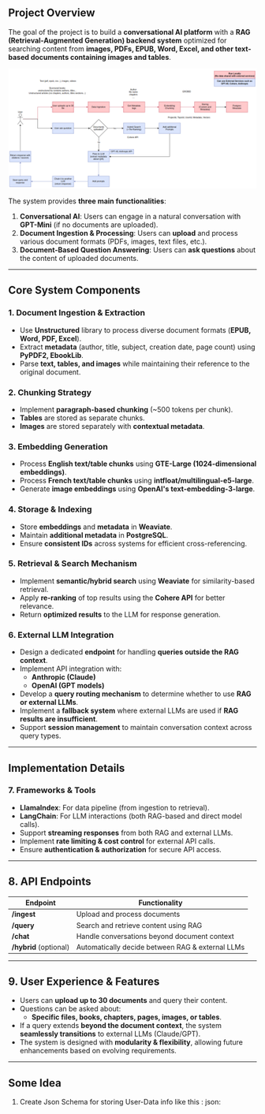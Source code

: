 ## **Project Overview**  
The goal of the project is to build a **conversational AI platform** with a **RAG (Retrieval-Augmented Generation) backend system** optimized for searching content from **images, PDFs, EPUB, Word, Excel, and other text-based documents containing images and tables**.  

![RAG-Digram](./image.png)

The system provides **three main functionalities**:  
1. **Conversational AI**: Users can engage in a natural conversation with **GPT-Mini** (if no documents are uploaded).  
2. **Document Ingestion & Processing**: Users can **upload** and process various document formats (PDFs, images, text files, etc.).  
3. **Document-Based Question Answering**: Users can **ask questions** about the content of uploaded documents.  

---

## **Core System Components**  

### **1. Document Ingestion & Extraction**  
- Use **Unstructured** library to process diverse document formats (**EPUB, Word, PDF, Excel**).  
- Extract **metadata** (author, title, subject, creation date, page count) using **PyPDF2, EbookLib**.  
- Parse **text, tables, and images** while maintaining their reference to the original document.  

### **2. Chunking Strategy**  
- Implement **paragraph-based chunking** (~500 tokens per chunk).  
- **Tables** are stored as separate chunks.  
- **Images** are stored separately with **contextual metadata**.  

### **3. Embedding Generation**  
- Process **English text/table chunks** using **GTE-Large (1024-dimensional embeddings)**.  
- Process **French text/table chunks** using **intfloat/multilingual-e5-large**.  
- Generate **image embeddings** using **OpenAI's text-embedding-3-large**.  

### **4. Storage & Indexing**  
- Store **embeddings** and **metadata** in **Weaviate**.
- Maintain **additional metadata** in **PostgreSQL**.  
- Ensure **consistent IDs** across systems for efficient cross-referencing.  

### **5. Retrieval & Search Mechanism**  
- Implement **semantic/hybrid search** using **Weaviate** for similarity-based retrieval.  
- Apply **re-ranking** of top results using the **Cohere API** for better relevance.  
- Return **optimized results** to the LLM for response generation.

### **6. External LLM Integration**  
- Design a dedicated **endpoint** for handling **queries outside the RAG context**.  
- Implement API integration with:  
  - **Anthropic (Claude)**  
  - **OpenAI (GPT models)**  
- Develop a **query routing mechanism** to determine whether to use **RAG or external LLMs**.  
- Implement a **fallback system** where external LLMs are used if **RAG results are insufficient**.  
- Support **session management** to maintain conversation context across query types.  

---

## **Implementation Details**  

### **7. Frameworks & Tools**  
- **LlamaIndex**: For data pipeline (from ingestion to retrieval).  
- **LangChain**: For LLM interactions (both RAG-based and direct model calls).  
- Support **streaming responses** from both RAG and external LLMs.  
- Implement **rate limiting & cost control** for external API calls.  
- Ensure **authentication & authorization** for secure API access.  

---

## **8. API Endpoints**  

| Endpoint   | Functionality |
|------------|--------------|
| **/ingest**  | Upload and process documents |
| **/query**  | Search and retrieve content using RAG |
| **/chat**  | Handle conversations beyond document context |
| **/hybrid** (optional) | Automatically decide between RAG & external LLMs |

---

## **9. User Experience & Features**  
- Users can **upload up to 30 documents** and query their content.  
- Questions can be asked about:  
  - **Specific files, books, chapters, pages, images, or tables**.  
- If a query extends **beyond the document context**, the system **seamlessly transitions** to external LLMs (Claude/GPT).  
- The system is designed with **modularity & flexibility**, allowing future enhancements based on evolving requirements.  

---

## **Some Idea**
1. Create Json Schema for storing User-Data info like this : json: 
